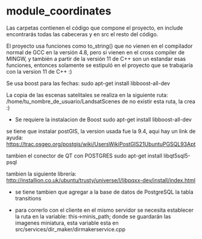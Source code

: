# module_coordinates
Las carpetas contienen el código que compone el proyecto, en include encontrarás todas las cabeceras y en src el resto del código.

El proyecto usa funciones como to_string() que no vienen en el compilador normal de GCC en la versión 4.8, pero si vienen en el cross compiler de MINGW, y también a partir de la versión 11 de C++ son un estandar esas funciones, entonces solamente se estipuló en el proyecto que se trabajaría con la version 11 de C++ :)

Se usa boost para las fechas:
sudo apt-get install libboost-all-dev

La copia de las escenas satelitales se realiza en la siguiente ruta:
/home/tu_nombre_de_usuario/LandsatScenes
de no existir esta ruta, la crea :)

- Se requiere la instalacion de Boost 
sudo apt-get install libboost-all-dev

se tiene que instalar postGIS, la version usada fue la 9.4, aqui hay un link de ayuda:
https://trac.osgeo.org/postgis/wiki/UsersWikiPostGIS21UbuntuPGSQL93Apt

tambien el conector de QT con POSTGRES
sudo apt-get install libqt5sql5-psql

tambien la siguiente librería:
http://installion.co.uk/ubuntu/trusty/universe/l/libpqxx-dev/install/index.html

- se tiene tambien que agregar a la base de datos de PostgreSQL la tabla transitions

- para correrlo con el cliente en el mismo servidor se necesita establecer la ruta en la variable:
this->minis_path; donde se guardarán las imagenes miniatura, esta variable esta en src/services/dir_maker/dirmakerservice.cpp
